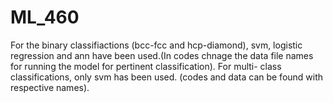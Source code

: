# ML_460

For the binary classifiactions (bcc-fcc and hcp-diamond), svm, logistic regression and ann have been used.(In codes chnage the data file names for running the model for pertinent classification).
For multi- class classifications, only svm has been used. (codes and data can be found with respective names).
